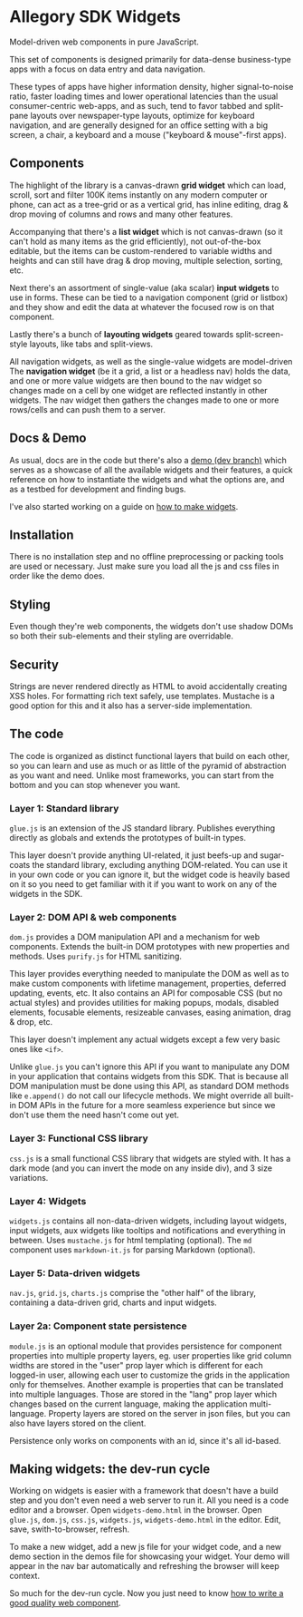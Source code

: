 
# Allegory SDK Widgets

Model-driven web components in pure JavaScript.

This set of components is designed primarily for data-dense business-type
apps with a focus on data entry and data navigation.

These types of apps have higher information density, higher signal-to-noise
ratio, faster loading times and lower operational latencies than the usual
consumer-centric web-apps, and as such, tend to favor tabbed and split-pane
layouts over newspaper-type layouts, optimize for keyboard navigation,
and are generally designed for an office setting with a big screen, a chair,
a keyboard and a mouse ("keyboard & mouse"-first apps).

## Components

The highlight of the library is a canvas-drawn **grid widget** which can load,
scroll, sort and filter 100K items instantly on any modern computer or phone,
can act as a tree-grid or as a vertical grid, has inline editing, drag & drop
moving of columns and rows and many other features.

Accompanying that there's a **list widget** which is not canvas-drawn (so it
can't hold as many items as the grid efficiently), not out-of-the-box editable,
but the items can be custom-rendered to variable widths and heights and can
still have drag & drop moving, multiple selection, sorting, etc.

Next there's an assortment of single-value (aka scalar) **input widgets** to
use in forms. These can be tied to a navigation component (grid or listbox)
and they show and edit the data at whatever the focused row is on that component.

Lastly there's a bunch of **layouting widgets** geared towards split-screen-style
layouts, like tabs and split-views.

All navigation widgets, as well as the single-value widgets are model-driven
The **navigation widget** (be it a grid, a list or a headless nav) holds
the data, and one or more value widgets are then bound to the nav widget so
changes made on a cell by one widget are reflected instantly in other widgets.
The nav widget then gathers the changes made to one or more rows/cells and
can push them to a server.

## Docs & Demo

As usual, docs are in the code but there's also a [demo (dev branch)] which
serves as a showcase of all the available widgets and their features, a quick
reference on how to instantiate the widgets and what the options are, and as
a testbed for development and finding bugs.

I've also started working on a guide on [how to make widgets][making-widgets].

[demo (dev branch)]: https://raw.githack.com/allegory-software/allegory-sdk/dev/tests/www/widgets-demo.html
[making-widgets]: MAKING-WIDGETS.md

## Installation

There is no installation step and no offline preprocessing or packing tools
are used or necessary. Just make sure you load all the js and css files in
order like the demo does.

## Styling

Even though they're web components, the widgets don't use shadow DOMs so
both their sub-elements and their styling are overridable.

## Security

Strings are never rendered directly as HTML to avoid accidentally creating
XSS holes. For formatting rich text safely, use templates. Mustache is a good
option for this and it also has a server-side implementation.

## The code

The code is organized as distinct functional layers that build on each other,
so you can learn and use as much or as little of the pyramid of abstraction
as you want and need. Unlike most frameworks, you can start from the bottom
and you can stop whenever you want.

### Layer 1: Standard library

`glue.js` is an extension of the JS standard library. Publishes everything
directly as globals and extends the prototypes of built-in types.

This layer doesn't provide anything UI-related, it just beefs-up and sugar-coats
the standard library, excluding anything DOM-related. You can use it in your
own code or you can ignore it, but the widget code is heavily based on it so
you need to get familiar with it if you want to work on any of the widgets
in the SDK.

### Layer 2: DOM API & web components

`dom.js` provides a DOM manipulation API and a mechanism for web components.
Extends the built-in DOM prototypes with new properties and methods.
Uses `purify.js` for HTML sanitizing.

This layer provides everything needed to manipulate the DOM as well as to make
custom components with lifetime management, properties, deferred updating,
events, etc. It also contains an API for composable CSS (but no actual styles)
and provides utilities for making popups, modals, disabled elements,
focusable elements, resizeable canvases, easing animation, drag & drop, etc.

This layer doesn't implement any actual widgets except a few very basic ones
like `<if>`.

Unlike `glue.js` you can't ignore this API if you want to manipulate any DOM
in your application that contains widgets from this SDK. That is because all
DOM manipulation must be done using this API, as standard DOM methods like
`e.append()` do not call our lifecycle methods.
We might override all built-in DOM APIs in the future for a more seamless
experience but since we don't use them the need hasn't come out yet.

### Layer 3: Functional CSS library

`css.js` is a small functional CSS library that widgets are styled with.
It has a dark mode (and you can invert the mode on any inside div),
and 3 size variations.

### Layer 4: Widgets

`widgets.js` contains all non-data-driven widgets, including layout widgets,
input widgets, aux widgets like tooltips and notifications and everything
in between. Uses `mustache.js` for html templating (optional).
The `md` component uses `markdown-it.js` for parsing Markdown (optional).

### Layer 5: Data-driven widgets

`nav.js`, `grid.js`, `charts.js` comprise the "other half" of the library,
containing a data-driven grid, charts and input widgets.

### Layer 2a: Component state persistence

`module.js` is an optional module that provides persistence for component
properties into multiple property layers, eg. user properties like grid column
widths are stored in the "user" prop layer which is different for each logged-in user,
allowing each user to customize the grids in the application only for themselves.
Another example is properties that can be translated into multiple languages.
Those are stored in the "lang" prop layer which changes based on the current language,
making the application multi-language. Property layers are stored on the server in
json files, but you can also have layers stored on the client.

Persistence only works on components with an id, since it's all id-based.

## Making widgets: the dev-run cycle

Working on widgets is easier with a framework that doesn't have a build
step and you don't even need a web server to run it. All you need is a code
editor and a browser. Open `widgets-demo.html` in the browser. Open `glue.js`,
`dom.js`, `css.js`, `widgets.js`, `widgets-demo.html` in the editor.
Edit, save, swith-to-browser, refresh.

To make a new widget, add a new js file for your widget code, and a new demo
section in the demos file for showcasing your widget. Your demo will appear
in the nav bar automatically and refreshing the browser will keep context.

So much for the dev-run cycle. Now you just need to know [how to write
a good quality web component][making-widgets].
